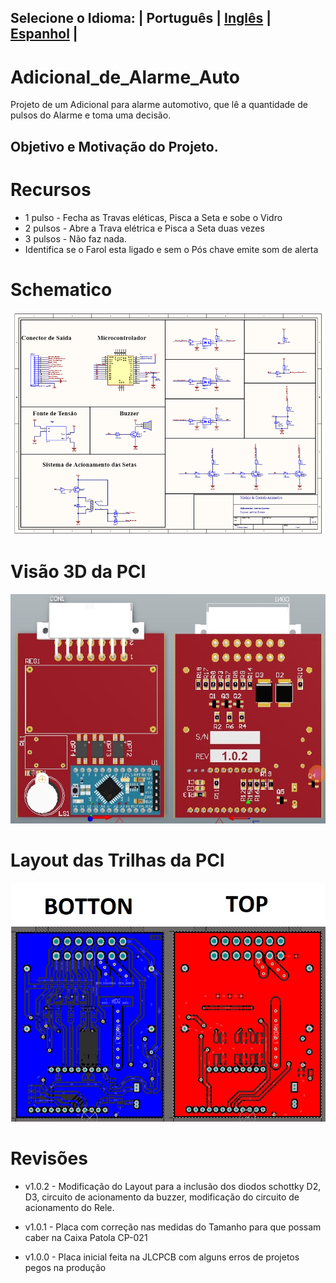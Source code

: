 ## Selecione o Idioma: | Português | [Inglês](./README_en.md) | [Espanhol](./README_es.md) |

# Adicional_de_Alarme_Auto

Projeto de um Adicional para alarme automotivo, que lê a quantidade de pulsos do Alarme e toma uma decisão.

## Objetivo e Motivação do Projeto.


# Recursos

- 1 pulso  - Fecha as Travas eléticas, Pisca a Seta e sobe o Vidro
- 2 pulsos - Abre a Trava elétrica e Pisca a Seta duas vezes
- 3 pulsos - Não faz nada.
- Identifica se o Farol esta ligado e sem o Pós chave emite som de alerta


# Schematico

![plot](./schematico1.jpg)


# Visão 3D da PCI

![plot](./TopBotton3dLayer.jpg)


# Layout das Trilhas da PCI

![plot](./topbot-layout.jpg)


# Revisões

* v1.0.2 - 
Modificação do Layout para a inclusão dos diodos schottky D2, D3, circuito de acionamento da buzzer, modificação do circuito de acionamento do Rele. 


* v1.0.1 - 
Placa com correção nas medidas do Tamanho para que possam caber na Caixa Patola CP-021


* v1.0.0 - 
Placa inicial feita na JLCPCB com alguns erros de projetos pegos na produção
